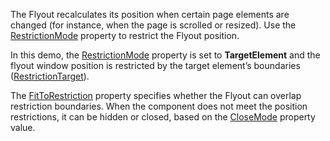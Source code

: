 The Flyout recalculates its position when certain page elements are changed (for instance, when the page is scrolled or resized).  Use the [RestrictionMode](https://docs.devexpress.com/Blazor/DevExpress.Blazor.DxFlyout.RestrictionMode) property to restrict the Flyout position. 

In this demo, the [RestrictionMode](https://docs.devexpress.com/Blazor/DevExpress.Blazor.DxFlyout.RestrictionMode) property is set to **TargetElement** and the flyout window position is restricted by the target element’s boundaries ([RestrictionTarget](https://docs.devexpress.com/Blazor/DevExpress.Blazor.DxFlyout.RestrictionTarget)).

The [FitToRestriction](https://docs.devexpress.com/Blazor/DevExpress.Blazor.DxFlyout.FitToRestriction) property specifies whether the Flyout can overlap restriction boundaries. When the component does not meet the position restrictions, it can be hidden or closed, based on the [CloseMode](https://docs.devexpress.com/Blazor/DevExpress.Blazor.DxFlyout.CloseMode) property value.
